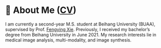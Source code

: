 # 👋 About Me  ([CV](https://zylbuaa.github.io/images/CV-YilanZhang.pdf))
I am currently a second-year M.S. student at Beihang University (BUAA), supervised by Prof. [Fengying Xie](https://www.sa.buaa.edu.cn/info/1153/6827.htm). Previously, I received my bachelor’s degree from Beihang University in June 2021. My research interests lie in medical image analysis, multi-modality, and image synthesis.